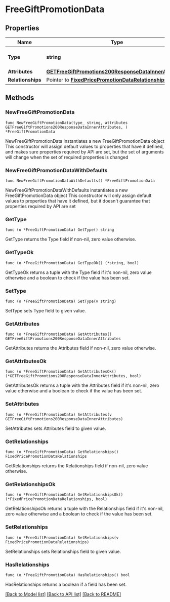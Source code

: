 # FreeGiftPromotionData

## Properties

Name | Type | Description | Notes
------------ | ------------- | ------------- | -------------
**Type** | **string** | The resource&#39;s type | 
**Attributes** | [**GETFreeGiftPromotions200ResponseDataInnerAttributes**](GETFreeGiftPromotions200ResponseDataInnerAttributes.md) |  | 
**Relationships** | Pointer to [**FixedPricePromotionDataRelationships**](FixedPricePromotionDataRelationships.md) |  | [optional] 

## Methods

### NewFreeGiftPromotionData

`func NewFreeGiftPromotionData(type_ string, attributes GETFreeGiftPromotions200ResponseDataInnerAttributes, ) *FreeGiftPromotionData`

NewFreeGiftPromotionData instantiates a new FreeGiftPromotionData object
This constructor will assign default values to properties that have it defined,
and makes sure properties required by API are set, but the set of arguments
will change when the set of required properties is changed

### NewFreeGiftPromotionDataWithDefaults

`func NewFreeGiftPromotionDataWithDefaults() *FreeGiftPromotionData`

NewFreeGiftPromotionDataWithDefaults instantiates a new FreeGiftPromotionData object
This constructor will only assign default values to properties that have it defined,
but it doesn't guarantee that properties required by API are set

### GetType

`func (o *FreeGiftPromotionData) GetType() string`

GetType returns the Type field if non-nil, zero value otherwise.

### GetTypeOk

`func (o *FreeGiftPromotionData) GetTypeOk() (*string, bool)`

GetTypeOk returns a tuple with the Type field if it's non-nil, zero value otherwise
and a boolean to check if the value has been set.

### SetType

`func (o *FreeGiftPromotionData) SetType(v string)`

SetType sets Type field to given value.


### GetAttributes

`func (o *FreeGiftPromotionData) GetAttributes() GETFreeGiftPromotions200ResponseDataInnerAttributes`

GetAttributes returns the Attributes field if non-nil, zero value otherwise.

### GetAttributesOk

`func (o *FreeGiftPromotionData) GetAttributesOk() (*GETFreeGiftPromotions200ResponseDataInnerAttributes, bool)`

GetAttributesOk returns a tuple with the Attributes field if it's non-nil, zero value otherwise
and a boolean to check if the value has been set.

### SetAttributes

`func (o *FreeGiftPromotionData) SetAttributes(v GETFreeGiftPromotions200ResponseDataInnerAttributes)`

SetAttributes sets Attributes field to given value.


### GetRelationships

`func (o *FreeGiftPromotionData) GetRelationships() FixedPricePromotionDataRelationships`

GetRelationships returns the Relationships field if non-nil, zero value otherwise.

### GetRelationshipsOk

`func (o *FreeGiftPromotionData) GetRelationshipsOk() (*FixedPricePromotionDataRelationships, bool)`

GetRelationshipsOk returns a tuple with the Relationships field if it's non-nil, zero value otherwise
and a boolean to check if the value has been set.

### SetRelationships

`func (o *FreeGiftPromotionData) SetRelationships(v FixedPricePromotionDataRelationships)`

SetRelationships sets Relationships field to given value.

### HasRelationships

`func (o *FreeGiftPromotionData) HasRelationships() bool`

HasRelationships returns a boolean if a field has been set.


[[Back to Model list]](../README.md#documentation-for-models) [[Back to API list]](../README.md#documentation-for-api-endpoints) [[Back to README]](../README.md)


